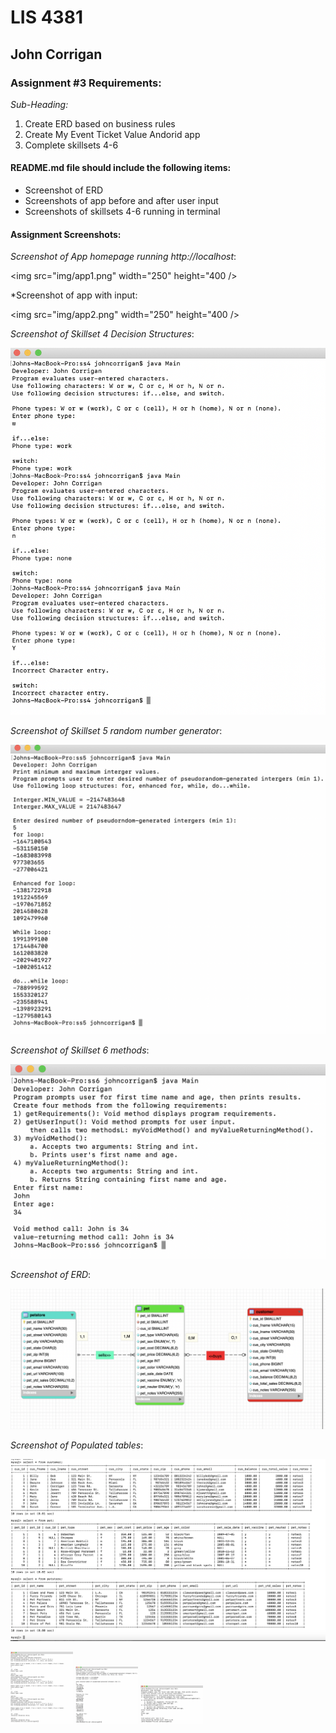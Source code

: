 # LIS 4381

## John Corrigan

### Assignment #3 Requirements:

*Sub-Heading:*

1. Create ERD based on business rules
2. Create My Event Ticket Value Andorid app
3. Complete skillsets 4-6

#### README.md file should include the following items:

* Screenshot of ERD
* Screenshots of app before and after user input
* Screenshots of skillsets 4-6 running in terminal


#### Assignment Screenshots:

*Screenshot of App homepage running http://localhost*:

<img src="img/app1.png" width="250" height="400 />

*Screenshot of app with input:

<img src="img/app2.png" width="250" height="400 />


*Screenshot of Skillset 4 Decision Structures*:

![Skillset 4 Decision Structures](img/ss4_ss.png)

*Screenshot of Skillset 5 random number generator*:

![Skillset 5 random number generator](img/ss5_ss.png)

*Screenshot of Skillset 6 methods*:

![Skillset 6 methods](img/ss6_ss.png)

*Screenshot of ERD*:

![ERD](img/erd_ss.png)

*Screenshot of Populated tables*:

![Populated tables](img/populated_tables.png)

<p float="left">
  <img src="img/ss4_ss.png" width="100" />
  <img src="img/ss5_ss.png" width="100" /> 
  <img src="img/ss6_ss.png" width="100" />
</p>